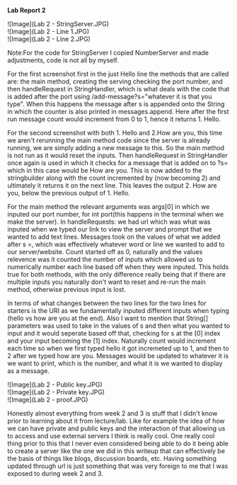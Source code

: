 **Lab Report 2**

![Image](Lab 2 - StringServer.JPG)<br>
![Image](Lab 2 - Line 1.JPG)<br>
![Image](Lab 2 - Line 2.JPG)<br>

Note:For the code for StringServer I copied NumberServer and made adjustments, code is not all by myself.<br>

For the first screenshot first in the just Hello line the methods that are called are: the main method, creating the serving checking the port number, and then handleRequest in StringHandler, which is what deals with the code that is added after the port
using /add-message?s="whatever it is that you type". When this happens the message after s is appended onto the String in which the counter is also printed in messages.append. Here after the first run message count would increment from 0 to 1, hence it returns 1. Hello.  <br>

For the second screenshot with both 1. Hello and 2.How are you, this time we aren't rerunning the main method code since the server is already running, we are simply adding a new message to this. So the main method is not run as it would reset the inputs. Then handleRequest
in StringHandler once again is used in which it checks for a message that is added on to ?s= which in this case would be How are you. This is now added to the stringbuilder along with the count incremented by (now becoming 2) and ultimately it returns it on 
the next line. This leaves the output 2. How are you, below the previous output of 1. Hello. <br>

For the main method the relevant arguments was args[0] in which we inputed our port number, for int port(this happens in the terminal 
when we make the server). In handleRequests: we had url which was what was inputed when we typed our link to view the server and prompt that we wanted to add text lines.
Messages took on the values of what we added after s =, which was effectively whatever word or line we wanted to add to our server/website.
Count started off as 0, naturally and the values relevence was it counted the number of inputs which allowed us to numerically number
each line based off when they were inputed. This holds true for both methods, with the only difference really being that if there are multiple inputs you naturally don't want to reset and re-run the main method, otherwise previous input is lost. <br>

In terms of what changes between the two lines for the two lines for starters is the URI as we fundamentally inputed different 
inputs when typing (hello vs how are you at the end). Also I want to mention that String[] parameters was used to take in the values of s and then what you wanted to input
and it would seperate based off that, checking for s at the [0] index and your input becoming the [1] index. Naturally count would increment each time so when we first typed hello
it got incremeted up to 1, and then to 2 after we typed how are you. Messages would be updated to whatever it is we want to print, which is the number, and what it is we wanted to display as a message. <br>

![Image](Lab 2 - Public key.JPG)<br>
![Image](Lab 2 - Private key.JPG)<br>
![Image](Lab 2 - proof.JPG)<br>

Honestly almost everything from week 2 and 3 is stuff that I didn't know prior to learning about it from lecture/lab. Like for example the idea of how we can have private and public keys and the interaction of that
allowing us to access and use external servers I think is really cool. One really cool thing prior to this that I never even considered being able to do it being able to create a server
like the one we did in this writeup that can effectively be the basis of things like blogs, discussion boards, etc. Having something updated through url is just something that was very
foreign to me that I was exposed to during week 2 and 3.


